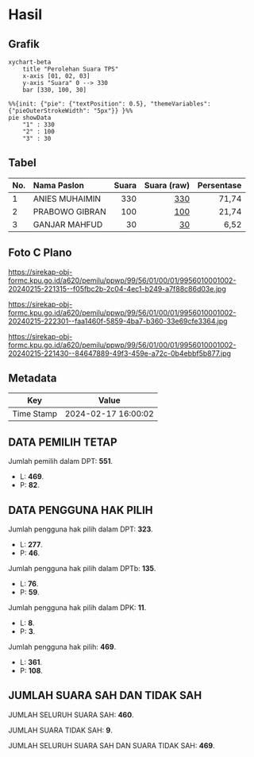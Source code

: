 # Hasil

## Grafik

```mermaid
xychart-beta
    title "Perolehan Suara TPS"
    x-axis [01, 02, 03]
    y-axis "Suara" 0 --> 330
    bar [330, 100, 30]
```

```mermaid
%%{init: {"pie": {"textPosition": 0.5}, "themeVariables": {"pieOuterStrokeWidth": "5px"}} }%%
pie showData
    "1" : 330
    "2" : 100
    "3" : 30
```

## Tabel

| No. | Nama Paslon    | Suara | Suara (raw) | Persentase |
|:--- |:-------------- | -----:| -----------:| ----------:|
| 1   | ANIES MUHAIMIN | 330   | [330][p-1]  | 71,74      |
| 2   | PRABOWO GIBRAN | 100   | [100][p-2]  | 21,74      |
| 3   | GANJAR MAHFUD  | 30    | [30][p-3]   | 6,52       |


[p-1]: https://github.com/gigit-pemilu/pemilu-2024-99-luar-negeri/blob/main/pilpres/hitung-suara/sub/99-luar-negeri/sub/56-kairo-mesir/sub/01-kairo-mesir/sub/0001-kairo-mesir/sub/002-tps-001/sub/paslon-1.txt
[p-2]: https://github.com/gigit-pemilu/pemilu-2024-99-luar-negeri/blob/main/pilpres/hitung-suara/sub/99-luar-negeri/sub/56-kairo-mesir/sub/01-kairo-mesir/sub/0001-kairo-mesir/sub/002-tps-001/sub/paslon-2.txt
[p-3]: https://github.com/gigit-pemilu/pemilu-2024-99-luar-negeri/blob/main/pilpres/hitung-suara/sub/99-luar-negeri/sub/56-kairo-mesir/sub/01-kairo-mesir/sub/0001-kairo-mesir/sub/002-tps-001/sub/paslon-3.txt

## Foto C Plano

https://sirekap-obj-formc.kpu.go.id/a620/pemilu/ppwp/99/56/01/00/01/9956010001002-20240215-221315--f05fbc2b-2c04-4ec1-b249-a7f88c86d03e.jpg

https://sirekap-obj-formc.kpu.go.id/a620/pemilu/ppwp/99/56/01/00/01/9956010001002-20240215-222301--faa1460f-5859-4ba7-b360-33e69cfe3364.jpg

https://sirekap-obj-formc.kpu.go.id/a620/pemilu/ppwp/99/56/01/00/01/9956010001002-20240215-221430--84647889-49f3-459e-a72c-0b4ebbf5b877.jpg


## Metadata

| Key        | Value               |
| ---------- | ------------------- |
| Time Stamp | 2024-02-17 16:00:02 |


## DATA PEMILIH TETAP

Jumlah pemilih dalam DPT: **551**.
 * L: **469**.
 * P: **82**.

## DATA PENGGUNA HAK PILIH

Jumlah pengguna hak pilih dalam DPT: **323**.
 * L: **277**.
 * P: **46**.

Jumlah pengguna hak pilih dalam DPTb: **135**.
 * L: **76**.
 * P: **59**.

Jumlah pengguna hak pilih dalam DPK: **11**.
 * L: **8**.
 * P: **3**.

Jumlah pengguna hak pilih: **469**.
 * L: **361**.
 * P: **108**.

## JUMLAH SUARA SAH DAN TIDAK SAH

JUMLAH SELURUH SUARA SAH: **460**.

JUMLAH SUARA TIDAK SAH: **9**.

JUMLAH SELURUH SUARA SAH DAN SUARA TIDAK SAH: **469**.


